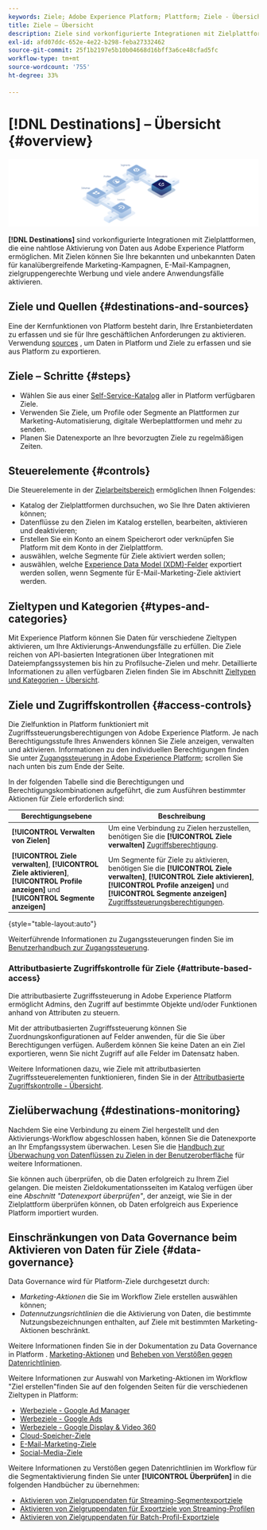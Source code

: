 ```yaml
---
keywords: Ziele; Adobe Experience Platform; Plattform; Ziele - Übersicht; aktivieren von Daten; Aktivieren;
title: Ziele – Übersicht
description: Ziele sind vorkonfigurierte Integrationen mit Zielplattformen, die eine nahtlose Aktivierung von Daten aus Adobe Experience Platform ermöglichen. Sie können Ziele in der Adobe Experience Platform verwenden, um Ihre bekannten und unbekannten Daten für kanalübergreifende Marketing-Kampagnen, E-Mail-Kampagnen, zielgruppengerechte Werbung und viele andere Anwendungsfälle zu aktivieren.
exl-id: afd07ddc-652e-4e22-b298-feba27332462
source-git-commit: 25f1b2197e5b10b04668d16bff3a6ce48cfad5fc
workflow-type: tm+mt
source-wordcount: '755'
ht-degree: 33%

---
```


# [!DNL Destinations] – Übersicht {#overview}

![Übersichtsbanner Ziele](./assets/overview/destinations-overview-banner.png)

**[!DNL Destinations]** sind vorkonfigurierte Integrationen mit Zielplattformen, die eine nahtlose Aktivierung von Daten aus Adobe Experience Platform ermöglichen. Mit Zielen können Sie Ihre bekannten und unbekannten Daten für kanalübergreifende Marketing-Kampagnen, E-Mail-Kampagnen, zielgruppengerechte Werbung und viele andere Anwendungsfälle aktivieren.

<div id="recs-overview-body-1"></div>
<div id="recs-overview-body-2"></div>
<div id="recs-overview-body-3"></div>
<div id="recs-overview-body-4"></div>
<div id="recs-overview-body-5"></div>
<div id="recs-overview-body-6"></div>

## Ziele und Quellen {#destinations-and-sources}

Eine der Kernfunktionen von Platform besteht darin, Ihre Erstanbieterdaten zu erfassen und sie für Ihre geschäftlichen Anforderungen zu aktivieren. Verwendung [sources](../sources/home.md) , um Daten in Platform und Ziele zu erfassen und sie aus Platform zu exportieren.

## Ziele – Schritte {#steps}

* Wählen Sie aus einer [Self-Service-Katalog](./catalog/overview.md) aller in Platform verfügbaren Ziele.
* Verwenden Sie Ziele, um Profile oder Segmente an Plattformen zur Marketing-Automatisierung, digitale Werbeplattformen und mehr zu senden.
* Planen Sie Datenexporte an Ihre bevorzugten Ziele zu regelmäßigen Zeiten.

## Steuerelemente {#controls}

Die Steuerelemente in der [Zielarbeitsbereich](./ui/destinations-workspace.md) ermöglichen Ihnen Folgendes:

* Katalog der Zielplattformen durchsuchen, wo Sie Ihre Daten aktivieren können;
* Datenflüsse zu den Zielen im Katalog erstellen, bearbeiten, aktivieren und deaktivieren;
* Erstellen Sie ein Konto an einem Speicherort oder verknüpfen Sie Platform mit dem Konto in der Zielplattform.
* auswählen, welche Segmente für Ziele aktiviert werden sollen;
* auswählen, welche [Experience Data Model (XDM)-Felder](../xdm/home.md) exportiert werden sollen, wenn Segmente für E-Mail-Marketing-Ziele aktiviert werden.

## Zieltypen und Kategorien {#types-and-categories}

Mit Experience Platform können Sie Daten für verschiedene Zieltypen aktivieren, um Ihre Aktivierungs-Anwendungsfälle zu erfüllen. Die Ziele reichen von API-basierten Integrationen über Integrationen mit Dateiempfangssystemen bis hin zu Profilsuche-Zielen und mehr. Detaillierte Informationen zu allen verfügbaren Zielen finden Sie im Abschnitt [Zieltypen und Kategorien - Übersicht](./destination-types.md).

## Ziele und Zugriffskontrollen {#access-controls}

Die Zielfunktion in Platform funktioniert mit Zugriffssteuerungsberechtigungen von Adobe Experience Platform. Je nach Berechtigungsstufe Ihres Anwenders können Sie Ziele anzeigen, verwalten und aktivieren. Informationen zu den individuellen Berechtigungen finden Sie unter [Zugangssteuerung in Adobe Experience Platform](../access-control/home.md); scrollen Sie nach unten bis zum Ende der Seite.

In der folgenden Tabelle sind die Berechtigungen und Berechtigungskombinationen aufgeführt, die zum Ausführen bestimmter Aktionen für Ziele erforderlich sind:

| Berechtigungsebene | Beschreibung |
| ---- | ----|
| **[!UICONTROL Verwalten von Zielen]** | Um eine Verbindung zu Zielen herzustellen, benötigen Sie die **[!UICONTROL Ziele verwalten]** [Zugriffsberechtigung](/help/access-control/home.md#permissions). |
| **[!UICONTROL Ziele verwalten]**, **[!UICONTROL Ziele aktivieren]**, **[!UICONTROL Profile anzeigen]** und **[!UICONTROL Segmente anzeigen]** | Um Segmente für Ziele zu aktivieren, benötigen Sie die **[!UICONTROL Ziele verwalten]**, **[!UICONTROL Ziele aktivieren]**, **[!UICONTROL Profile anzeigen]** und **[!UICONTROL Segmente anzeigen]** [Zugriffssteuerungsberechtigungen](/help/access-control/home.md#permissions). |

{style=&quot;table-layout:auto&quot;}

Weiterführende Informationen zu Zugangssteuerungen finden Sie im [Benutzerhandbuch zur Zugangssteuerung](../access-control/ui/overview.md).

### Attributbasierte Zugriffskontrolle für Ziele {#attribute-based-access}

Die attributbasierte Zugriffssteuerung in Adobe Experience Platform ermöglicht Admins, den Zugriff auf bestimmte Objekte und/oder Funktionen anhand von Attributen zu steuern.

Mit der attributbasierten Zugriffssteuerung können Sie Zuordnungskonfigurationen auf Felder anwenden, für die Sie über Berechtigungen verfügen. Außerdem können Sie keine Daten an ein Ziel exportieren, wenn Sie nicht Zugriff auf alle Felder im Datensatz haben.

Weitere Informationen dazu, wie Ziele mit attributbasierten Zugriffssteuerelementen funktionieren, finden Sie in der [Attributbasierte Zugriffskontrolle - Übersicht](../access-control/abac/overview.md#destinations).

## Zielüberwachung {#destinations-monitoring}

Nachdem Sie eine Verbindung zu einem Ziel hergestellt und den Aktivierungs-Workflow abgeschlossen haben, können Sie die Datenexporte an Ihr Empfangssystem überwachen. Lesen Sie die [Handbuch zur Überwachung von Datenflüssen zu Zielen in der Benutzeroberfläche](/help/dataflows/ui/monitor-destinations.md) für weitere Informationen.

Sie können auch überprüfen, ob die Daten erfolgreich zu Ihrem Ziel gelangen. Die meisten Zieldokumentationsseiten im Katalog verfügen über eine *Abschnitt &quot;Datenexport überprüfen&quot;*, der anzeigt, wie Sie in der Zielplattform überprüfen können, ob Daten erfolgreich aus Experience Platform importiert wurden.

## Einschränkungen von Data Governance beim Aktivieren von Daten für Ziele {#data-governance}

Data Governance wird für Platform-Ziele durchgesetzt durch:

* *Marketing-Aktionen* die Sie im Workflow Ziele erstellen auswählen können;
* *Datennutzungsrichtlinien* die die Aktivierung von Daten, die bestimmte Nutzungsbezeichnungen enthalten, auf Ziele mit bestimmten Marketing-Aktionen beschränkt.

Weitere Informationen finden Sie in der Dokumentation zu Data Governance in Platform . [Marketing-Aktionen](../data-governance/policies/overview.md) und [Beheben von Verstößen gegen Datenrichtlinien](../data-governance/enforcement/auto-enforcement.md).

Weitere Informationen zur Auswahl von Marketing-Aktionen im Workflow &quot;Ziel erstellen&quot;finden Sie auf den folgenden Seiten für die verschiedenen Zieltypen in Platform:

* [Werbeziele - Google Ad Manager ](./catalog/advertising/google-ad-manager.md)
* [Werbeziele - Google Ads](./catalog/advertising/google-ads-destination.md)
* [Werbeziele - Google Display &amp; Video 360 ](./catalog/advertising/google-dv360.md)
* [Cloud-Speicher-Ziele](./catalog/cloud-storage/overview.md)
* [E-Mail-Marketing-Ziele ](./catalog/email-marketing/overview.md)
* [Social-Media-Ziele ](./catalog/social/overview.md)

Weitere Informationen zu Verstößen gegen Datenrichtlinien im Workflow für die Segmentaktivierung finden Sie unter **[!UICONTROL Überprüfen]** in die folgenden Handbücher zu übernehmen:

* [Aktivieren von Zielgruppendaten für Streaming-Segmentexportziele](./ui/activate-segment-streaming-destinations.md#review)
* [Aktivieren von Zielgruppendaten für Exportziele von Streaming-Profilen](./ui/activate-streaming-profile-destinations.md#review)
* [Aktivieren von Zielgruppendaten für Batch-Profil-Exportziele](./ui/activate-batch-profile-destinations.md#review)
